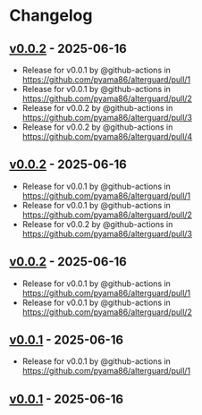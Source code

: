 # Changelog

## [v0.0.2](https://github.com/pyama86/alterguard/compare/v0.0.1...v0.0.2) - 2025-06-16
- Release for v0.0.1 by @github-actions in https://github.com/pyama86/alterguard/pull/1
- Release for v0.0.1 by @github-actions in https://github.com/pyama86/alterguard/pull/2
- Release for v0.0.2 by @github-actions in https://github.com/pyama86/alterguard/pull/3
- Release for v0.0.2 by @github-actions in https://github.com/pyama86/alterguard/pull/4

## [v0.0.2](https://github.com/pyama86/alterguard/compare/v0.0.1...v0.0.2) - 2025-06-16
- Release for v0.0.1 by @github-actions in https://github.com/pyama86/alterguard/pull/1
- Release for v0.0.1 by @github-actions in https://github.com/pyama86/alterguard/pull/2
- Release for v0.0.2 by @github-actions in https://github.com/pyama86/alterguard/pull/3

## [v0.0.2](https://github.com/pyama86/alterguard/compare/v0.0.1...v0.0.2) - 2025-06-16
- Release for v0.0.1 by @github-actions in https://github.com/pyama86/alterguard/pull/1
- Release for v0.0.1 by @github-actions in https://github.com/pyama86/alterguard/pull/2

## [v0.0.1](https://github.com/pyama86/alterguard/commits/v0.0.1) - 2025-06-16
- Release for v0.0.1 by @github-actions in https://github.com/pyama86/alterguard/pull/1

## [v0.0.1](https://github.com/pyama86/alterguard/commits/v0.0.1) - 2025-06-16
